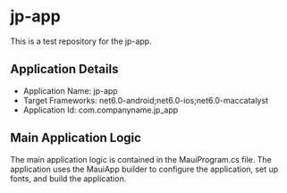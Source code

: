 # jp-app

This is a test repository for the jp-app.

## Application Details

- Application Name: jp-app
- Target Frameworks: net6.0-android;net6.0-ios;net6.0-maccatalyst
- Application Id: com.companyname.jp_app

## Main Application Logic

The main application logic is contained in the MauiProgram.cs file. The application uses the MauiApp builder to configure the application, set up fonts, and build the application.
